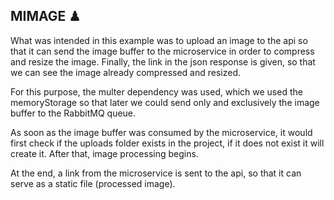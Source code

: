 ## MIMAGE ♟

What was intended in this example was to upload an image to the api so that it can send the image buffer to the microservice in order to compress and resize the image. Finally, the link in the json response is given, so that we can see the image already compressed and resized.

For this purpose, the multer dependency was used, which we used the memoryStorage so that later we could send only and exclusively the image buffer to the RabbitMQ queue.

As soon as the image buffer was consumed by the microservice, it would first check if the uploads folder exists in the project, if it does not exist it will create it. After that, image processing begins.

At the end, a link from the microservice is sent to the api, so that it can serve as a static file (processed image).
